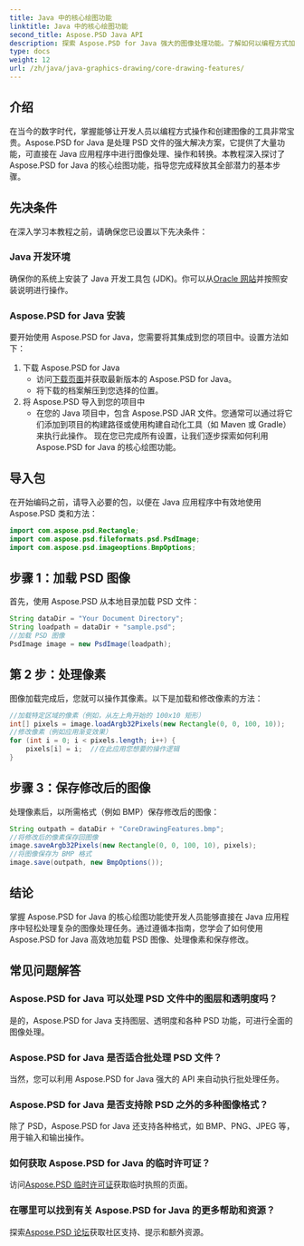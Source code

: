 ```yaml
---
title: Java 中的核心绘图功能
linktitle: Java 中的核心绘图功能
second_title: Aspose.PSD Java API
description: 探索 Aspose.PSD for Java 强大的图像处理功能。了解如何以编程方式加载、处理和保存 PSD 图像。
type: docs
weight: 12
url: /zh/java/java-graphics-drawing/core-drawing-features/
---
```

## 介绍
在当今的数字时代，掌握能够让开发人员以编程方式操作和创建图像的工具非常宝贵。Aspose.PSD for Java 是处理 PSD 文件的强大解决方案，它提供了大量功能，可直接在 Java 应用程序中进行图像处理、操作和转换。本教程深入探讨了 Aspose.PSD for Java 的核心绘图功能，指导您完成释放其全部潜力的基本步骤。
## 先决条件
在深入学习本教程之前，请确保您已设置以下先决条件：
### Java 开发环境
确保你的系统上安装了 Java 开发工具包 (JDK)。你可以从[Oracle 网站](https://www.oracle.com/java/technologies/javase-jdk11-downloads.html)并按照安装说明进行操作。
### Aspose.PSD for Java 安装
要开始使用 Aspose.PSD for Java，您需要将其集成到您的项目中。设置方法如下：
1. 下载 Aspose.PSD for Java
   - 访问[下载页面](https://releases.aspose.com/psd/java/)并获取最新版本的 Aspose.PSD for Java。
   - 将下载的档案解压到您选择的位置。
2. 将 Aspose.PSD 导入到您的项目中
   - 在您的 Java 项目中，包含 Aspose.PSD JAR 文件。您通常可以通过将它们添加到项目的构建路径或使用构建自动化工具（如 Maven 或 Gradle）来执行此操作。
现在您已完成所有设置，让我们逐步探索如何利用 Aspose.PSD for Java 的核心绘图功能。
## 导入包
在开始编码之前，请导入必要的包，以便在 Java 应用程序中有效地使用 Aspose.PSD 类和方法：
```java
import com.aspose.psd.Rectangle;
import com.aspose.psd.fileformats.psd.PsdImage;
import com.aspose.psd.imageoptions.BmpOptions;
```
## 步骤 1：加载 PSD 图像
首先，使用 Aspose.PSD 从本地目录加载 PSD 文件：
```java
String dataDir = "Your Document Directory";
String loadpath = dataDir + "sample.psd";
//加载 PSD 图像
PsdImage image = new PsdImage(loadpath);
```
## 第 2 步：处理像素
图像加载完成后，您就可以操作其像素。以下是加载和修改像素的方法：
```java
//加载特定区域的像素（例如，从左上角开始的 100x10 矩形）
int[] pixels = image.loadArgb32Pixels(new Rectangle(0, 0, 100, 10));
//修改像素（例如应用渐变效果）
for (int i = 0; i < pixels.length; i++) {
    pixels[i] = i;  //在此应用您想要的操作逻辑
}
```
## 步骤 3：保存修改后的图像
处理像素后，以所需格式（例如 BMP）保存修改后的图像：
```java
String outpath = dataDir + "CoreDrawingFeatures.bmp";
//将修改后的像素保存回图像
image.saveArgb32Pixels(new Rectangle(0, 0, 100, 10), pixels);
//将图像保存为 BMP 格式
image.save(outpath, new BmpOptions());
```

## 结论
掌握 Aspose.PSD for Java 的核心绘图功能使开发人员能够直接在 Java 应用程序中轻松处理复杂的图像处理任务。通过遵循本指南，您学会了如何使用 Aspose.PSD for Java 高效地加载 PSD 图像、处理像素和保存修改。
## 常见问题解答
### Aspose.PSD for Java 可以处理 PSD 文件中的图层和透明度吗？
是的，Aspose.PSD for Java 支持图层、透明度和各种 PSD 功能，可进行全面的图像处理。
### Aspose.PSD for Java 是否适合批处理 PSD 文件？
当然，您可以利用 Aspose.PSD for Java 强大的 API 来自动执行批处理任务。
### Aspose.PSD for Java 是否支持除 PSD 之外的多种图像格式？
除了 PSD，Aspose.PSD for Java 还支持各种格式，如 BMP、PNG、JPEG 等，用于输入和输出操作。
### 如何获取 Aspose.PSD for Java 的临时许可证？
访问[Aspose.PSD 临时许可证](https://purchase.aspose.com/temporary-license/)获取临时执照的页面。
### 在哪里可以找到有关 Aspose.PSD for Java 的更多帮助和资源？
探索[Aspose.PSD 论坛](https://forum.aspose.com/c/psd/34)获取社区支持、提示和额外资源。